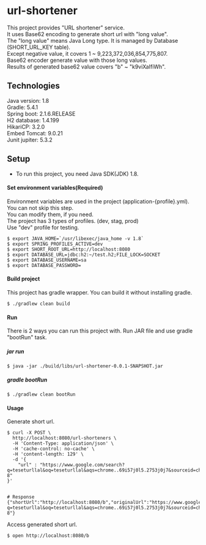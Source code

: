 # url-shortener  
This project provides "URL shortener" service.  
It uses Base62 encoding to generate short url with "long value".  
The "long value" means Java Long type. It is managed by Database (SHORT_URL_KEY table).  
Except negative value, it covers 1 ~ 9,223,372,036,854,775,807.  
Base62 encoder generate value with those long values.  
Results of generated base62 value covers "b" ~ "k9viXaIfiWh".  
## Technologies    
Java version: 1.8  
Gradle: 5.4.1  
Spring boot: 2.1.6.RELEASE  
H2 database: 1.4.199  
HikariCP: 3.2.0  
Embed Tomcat: 9.0.21  
Junit jupiter: 5.3.2  
## Setup  
* To run this project, you need Java SDK(JDK) 1.8.  
#### Set environment variables(Required)  
Environment variables are used in the project (application-{profile}.yml).  
You can not skip this step.  
You can modify them, if you need.  
The project has 3 types of profiles. (dev, stag, prod)  
Use "dev" profile for testing.  
```  
$ export JAVA_HOME=`/usr/libexec/java_home -v 1.8`
$ export SPRING_PROFILES_ACTIVE=dev
$ export SHORT_ROOT_URL=http://localhost:8080
$ export DATABASE_URL=jdbc:h2:~/test.h2;FILE_LOCK=SOCKET
$ export DATABASE_USERNAME=sa
$ export DATABASE_PASSWORD=
```  
#### Build project  
This project has gradle wrapper. You can build it without installing gradle.  
```  
$ ./gradlew clean build
```  
#### Run  
There is 2 ways you can run this project with. Run JAR file and use gradle "bootRun" task.  
##### jar run  
```  
$ java -jar ./build/libs/url-shortener-0.0.1-SNAPSHOT.jar
```  
##### gradle bootRun  
```  
$ ./gradlew clean bootRun
```  
#### Usage  
Generate short url.  
```  
$ curl -X POST \
  http://localhost:8080/url-shorteners \
  -H 'Content-Type: application/json' \
  -H 'cache-control: no-cache' \
  -H 'content-length: 129' \
  -d '{
	"url" : "https://www.google.com/search?q=teseturllal&oq=teseturllal&aqs=chrome..69i57j0l5.2753j0j7&sourceid=chrome&ie=UTF-8"
}'


# Response
{"shortUrl":"http://localhost:8080/b","originalUrl":"https://www.google.com/search?q=teseturllal&oq=teseturllal&aqs=chrome..69i57j0l5.2753j0j7&sourceid=chrome&ie=UTF-8"}
```  
Access generated short url.  
```  
$ open http://localhost:8080/b
```  
